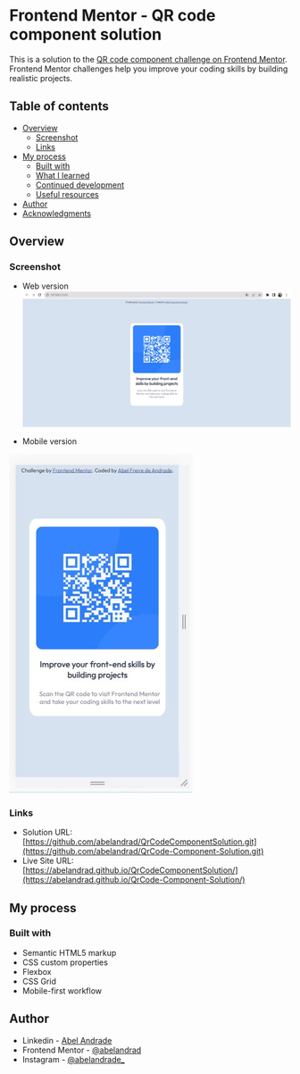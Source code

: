 # Frontend Mentor - QR code component solution

This is a solution to the [QR code component challenge on Frontend Mentor](https://www.frontendmentor.io/challenges/qr-code-component-iux_sIO_H). Frontend Mentor challenges help you improve your coding skills by building realistic projects. 

## Table of contents

- [Overview](#overview)
  - [Screenshot](#screenshot)
  - [Links](#links)
- [My process](#my-process)
  - [Built with](#built-with)
  - [What I learned](#what-i-learned)
  - [Continued development](#continued-development)
  - [Useful resources](#useful-resources)
- [Author](#author)
- [Acknowledgments](#acknowledgments)


## Overview

###  Screenshot

- Web version
![](./images/screenshotwebpage.jpg)

- Mobile version
  
![](./images/screenshotmobilepage.jpg)

### Links

- Solution URL: [https://github.com/abelandrad/QrCodeComponentSolution.git](https://github.com/abelandrad/QrCode-Component-Solution.git)
- Live Site URL: [https://abelandrad.github.io/QrCodeComponentSolution/](https://abelandrad.github.io/QrCode-Component-Solution/)

## My process

### Built with

- Semantic HTML5 markup
- CSS custom properties
- Flexbox
- CSS Grid
- Mobile-first workflow

## Author

- Linkedin - [Abel Andrade](https://www.linkedin.com/in/abelandradeufam/)
- Frontend Mentor - [@abelandrad](https://www.frontendmentor.io/profile/abelandrad)
- Instagram - [@abelandrade_](https://www.instagram.com/abelandrade_/)
